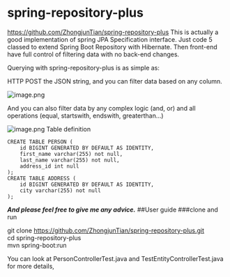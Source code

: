 # spring-repository-plus
https://github.com/ZhongjunTian/spring-repository-plus
This is actually a good implementation of spring JPA Specification interface.
Just code 5 classed to extend Spring Boot Repository with Hibernate. 
Then front-end have full control of filtering data with no back-end changes.

Querying with spring-repository-plus is as simple as:

HTTP POST  the JSON string, and you can filter data based on any column.

![image.png](http://upload-images.jianshu.io/upload_images/6110329-52fc3da8a7b2eb08.png?imageMogr2/auto-orient/strip%7CimageView2/2/w/1240)


And you can also filter data by any complex logic (and, or) and all operations (equal, startswith, endswith, greaterthan...)

![image.png](http://upload-images.jianshu.io/upload_images/6110329-cf58162836cbae40.png?imageMogr2/auto-orient/strip%7CimageView2/2/w/1240)
Table definition
```
CREATE TABLE PERSON (
	id BIGINT GENERATED BY DEFAULT AS IDENTITY,
	first_name varchar(255) not null,
	last_name varchar(255) not null,
	address_id int null
);
CREATE TABLE ADDRESS (
	id BIGINT GENERATED BY DEFAULT AS IDENTITY,
	city varchar(255) not null
);
```

***And please feel free to give me any advice.***
##User guide
###clone and run

git clone https://github.com/ZhongjunTian/spring-repository-plus.git <br />
cd spring-repository-plus<br />
mvn spring-boot:run

You can look at PersonControllerTest.java and TestEntityControllerTest.java for more details,
